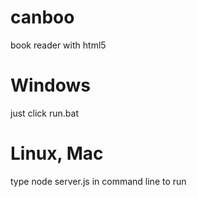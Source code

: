 # canboo
book reader with html5

# Windows
just click run.bat

# Linux, Mac
type
  node server.js
in command line to run
